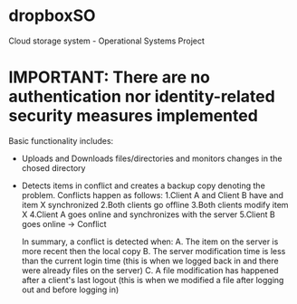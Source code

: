 # dropboxSO
Cloud storage system - Operational Systems Project

# IMPORTANT: There are no authentication nor identity-related security measures implemented

Basic functionality includes:
* Uploads and Downloads files/directories and monitors changes in the chosed directory

* Detects items in conflict and creates a backup copy denoting the problem.
    Conflicts happen as follows:
    1.Client A and Client B have and item X synchronized
    2.Both clients go offline
    3.Both clients modify item X
    4.Client A goes online and synchronizes with the server
    5.Client B goes online -> Conflict

    In summary, a conflict is detected when:
    A. The item on the server is more recent then the local copy
    B. The server modification time is less than the current login time (this is when we logged back in and there were already files on the server)
    C. A file modification has happened after a client's last logout (this is when we modified a file after logging out and before logging in)


